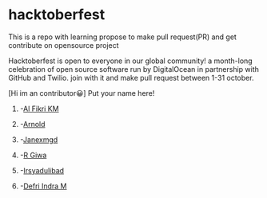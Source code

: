 # hacktoberfest

This is a repo with learning propose to make pull request(PR) and get contribute on opensource project


Hacktoberfest is open to everyone in our global community! a month-long celebration of open source software run by DigitalOcean in partnership with GitHub and Twilio. join with it and make pull request between 1-31 october.

[Hi im an contributor😀]
Put your name here!

1. -[Al Fikri KM](https://github.com/Al-User12)
2. -[Arnold](https://github.com/violete)
3. -[Janexmgd](https://github.com/janexmgd)
4. -[R Giwa](https://github.com/pakualam)
5. -[Irsyadulibad](github.com/irsyadulibad)

6. -[Defri Indra M](https://github.com/defrindr)
